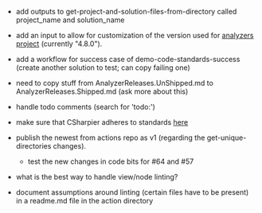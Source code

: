 - add outputs to get-project-and-solution-files-from-directory called project_name and solution_name
- add an input to allow for customization of the version used for [analyzers project](dotnet/coding-standards/analyzers/CodingStandards.Analyzers/CodingStandards.Analyzers.csproj) (currently "4.8.0").
- add a workflow for success case of demo-code-standards-success (create another solution to test; can copy failing one)
- need to copy stuff from AnalyzerReleases.UnShipped.md to AnalyzerReleases.Shipped.md (ask more about this)
- handle todo comments (search for 'todo:')

- make sure that CSharpier adheres to standards [here](https://github.com/Now-Micro/CodeBits/blob/main/.github/copilot-instructions.md)
- publish the newest from actions repo as v1 (regarding the get-unique-directories changes).  
    - test the new changes in code bits for #64 and #57
- what is the best way to handle view/node linting?
- document assumptions around linting (certain files have to be present) in a readme.md file in the action directory